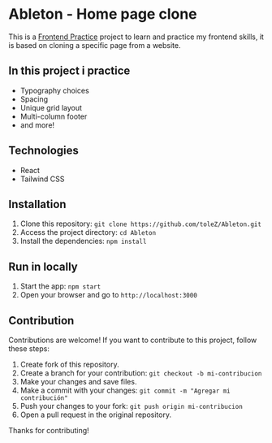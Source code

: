 # Ableton - Home page clone

This is a [Frontend Practice](https://www.frontendpractice.com/projects/ableton) project to learn and practice my frontend skills, it is based on cloning a specific page from a website.

## In this project i practice

- Typography choices
- Spacing
- Unique grid layout
- Multi-column footer
- and more!

## Technologies

- React
- Tailwind CSS

## Installation

1. Clone this repository: `git clone https://github.com/toleZ/Ableton.git`
2. Access the project directory: `cd Ableton`
3. Install the dependencies: `npm install`

## Run in locally

1. Start the app: `npm start`
2. Open your browser and go to `http://localhost:3000`

## Contribution

Contributions are welcome! If you want to contribute to this project, follow these steps:

1. Create fork of this repository.
2. Create a branch for your contribution: `git checkout -b mi-contribucion`
3. Make your changes and save files.
4. Make a commit with your changes: `git commit -m "Agregar mi contribución"`
5. Push your changes to your fork: `git push origin mi-contribucion`
6. Open a pull request in the original repository.

Thanks for contributing!
